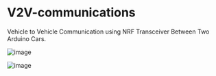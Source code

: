 # V2V-communications
Vehicle to Vehicle Communication using NRF Transceiver Between Two Arduino Cars. 

![image]()


![image]()


